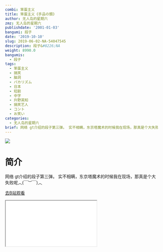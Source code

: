 ```yaml
---
combi: 笨蛋主义
title: 笨蛋主义《手品の類》
author: 无人岛的星期六
zmz: 无人岛的星期六
publishdate: '2001-01-03'
bangumi: 段子
date: '2019-10-10'
slug: 2019-06-02-NA-54047545
description: 段子&#8226;NA
weight: 8990.0
bangumis:
  - 段子
tags:
  - 笨蛋主义
  - 搞笑
  - 脑洞
  - バカリズム
  - 日本
  - 短剧
  - 中字
  - 升野英知
  - 搞笑艺人
  - コント
  - お笑い
categories:
  - 无人岛的星期六
brief: 网络 gt介绍的段子第三弹。 实不相瞒，东京塔魔术的时候我在现场，那真是个大失败呢︿(￣︶￣)︿
---
```

![](https://raw.githubusercontent.com/tcgriffith/owaraisite/master/static/tmpimg/e4e154ced3eeff6c86e555462c9e53694102a6d3.jpg.480.jpg)
# 简介  
网络
gt介绍的段子第三弹。
实不相瞒，东京塔魔术的时候我在现场，那真是个大失败呢︿(￣︶￣)︿  

[去B站观看](https://www.bilibili.com/video/av54047545/)
<div class ="resp-container"><iframe class="testiframe" src="//player.bilibili.com/player.html?aid=54047545"", scrolling="no", allowfullscreen="true" > </iframe></div> 

